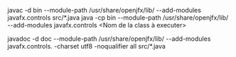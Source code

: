javac -d bin --module-path /usr/share/openjfx/lib/ --add-modules javafx.controls src/*.java
java -cp bin --module-path /usr/share/openjfx/lib/ --add-modules javafx.controls <Nom de la class à executer>

javadoc -d doc --module-path /usr/share/openjfx/lib/ --add-modules javafx.controls. -charset utf8 -noqualifier all src/*.java
